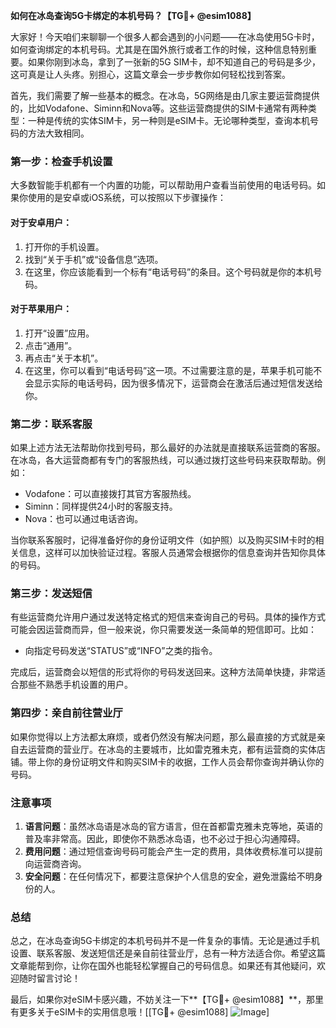 **如何在冰岛查询5G卡绑定的本机号码？【TG💪+ @esim1088】**

大家好！今天咱们来聊聊一个很多人都会遇到的小问题——在冰岛使用5G卡时，如何查询绑定的本机号码。尤其是在国外旅行或者工作的时候，这种信息特别重要。如果你刚到冰岛，拿到了一张新的5G SIM卡，却不知道自己的号码是多少，这可真是让人头疼。别担心，这篇文章会一步步教你如何轻松找到答案。

首先，我们需要了解一些基本的概念。在冰岛，5G网络是由几家主要运营商提供的，比如Vodafone、Siminn和Nova等。这些运营商提供的SIM卡通常有两种类型：一种是传统的实体SIM卡，另一种则是eSIM卡。无论哪种类型，查询本机号码的方法大致相同。

### **第一步：检查手机设置**
大多数智能手机都有一个内置的功能，可以帮助用户查看当前使用的电话号码。如果你使用的是安卓或iOS系统，可以按照以下步骤操作：

#### **对于安卓用户：**
1. 打开你的手机设置。
2. 找到“关于手机”或“设备信息”选项。
3. 在这里，你应该能看到一个标有“电话号码”的条目。这个号码就是你的本机号码。

#### **对于苹果用户：**
1. 打开“设置”应用。
2. 点击“通用”。
3. 再点击“关于本机”。
4. 在这里，你可以看到“电话号码”这一项。不过需要注意的是，苹果手机可能不会显示实际的电话号码，因为很多情况下，运营商会在激活后通过短信发送给你。

### **第二步：联系客服**
如果上述方法无法帮助你找到号码，那么最好的办法就是直接联系运营商的客服。在冰岛，各大运营商都有专门的客服热线，可以通过拨打这些号码来获取帮助。例如：
- Vodafone：可以直接拨打其官方客服热线。
- Siminn：同样提供24小时的客服支持。
- Nova：也可以通过电话咨询。

当你联系客服时，记得准备好你的身份证明文件（如护照）以及购买SIM卡时的相关信息，这样可以加快验证过程。客服人员通常会根据你的信息查询并告知你具体的号码。

### **第三步：发送短信**
有些运营商允许用户通过发送特定格式的短信来查询自己的号码。具体的操作方式可能会因运营商而异，但一般来说，你只需要发送一条简单的短信即可。比如：
- 向指定号码发送“STATUS”或“INFO”之类的指令。

完成后，运营商会以短信的形式将你的号码发送回来。这种方法简单快捷，非常适合那些不熟悉手机设置的用户。

### **第四步：亲自前往营业厅**
如果你觉得以上方法都太麻烦，或者仍然没有解决问题，那么最直接的方式就是亲自去运营商的营业厅。在冰岛的主要城市，比如雷克雅未克，都有运营商的实体店铺。带上你的身份证明文件和购买SIM卡的收据，工作人员会帮你查询并确认你的号码。

### **注意事项**
1. **语言问题**：虽然冰岛语是冰岛的官方语言，但在首都雷克雅未克等地，英语的普及率非常高。因此，即使你不熟悉冰岛语，也不必过于担心沟通障碍。
2. **费用问题**：通过短信查询号码可能会产生一定的费用，具体收费标准可以提前向运营商咨询。
3. **安全问题**：在任何情况下，都要注意保护个人信息的安全，避免泄露给不明身份的人。

### **总结**
总之，在冰岛查询5G卡绑定的本机号码并不是一件复杂的事情。无论是通过手机设置、联系客服、发送短信还是亲自前往营业厅，总有一种方法适合你。希望这篇文章能帮到你，让你在国外也能轻松掌握自己的号码信息。如果还有其他疑问，欢迎随时留言讨论！

最后，如果你对eSIM卡感兴趣，不妨关注一下**【TG💪+ @esim1088】**，那里有更多关于eSIM卡的实用信息哦！[[TG💪+ @esim1088] ![Image](https://i.postimg.cc/4NQfJmqS/Snipaste-2025-05-13-00-14-12.png)]